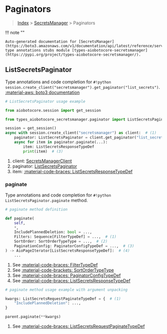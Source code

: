 # Paginators

> [Index](../README.md) > [SecretsManager](./README.md) > Paginators

!!! note ""

    Auto-generated documentation for [SecretsManager](https://boto3.amazonaws.com/v1/documentation/api/latest/reference/services/secretsmanager.html#secretsmanager)
    type annotations stubs module [types-aiobotocore-secretsmanager](https://pypi.org/project/types-aiobotocore-secretsmanager/).

## ListSecretsPaginator

Type annotations and code completion for `#!python session.create_client("secretsmanager").get_paginator("list_secrets")`.
[:material-aws: boto3 documentation](https://boto3.amazonaws.com/v1/documentation/api/latest/reference/services/secretsmanager/paginator/ListSecrets.html#SecretsManager.Paginator.ListSecrets)

```python
# ListSecretsPaginator usage example

from aiobotocore.session import get_session

from types_aiobotocore_secretsmanager.paginator import ListSecretsPaginator

session = get_session()
async with session.create_client("secretsmanager") as client:  # (1)
    paginator: ListSecretsPaginator = client.get_paginator("list_secrets")  # (2)
    async for item in paginator.paginate(...):
        item: ListSecretsResponseTypeDef
        print(item)  # (3)
```

1. client: [SecretsManagerClient](./client.md)
2. paginator: [ListSecretsPaginator](./paginators.md#listsecretspaginator)
3. item: [:material-code-braces: ListSecretsResponseTypeDef](./type_defs.md#listsecretsresponsetypedef) 


### paginate

Type annotations and code completion for `#!python ListSecretsPaginator.paginate` method.

```python
# paginate method definition

def paginate(
    self,
    *,
    IncludePlannedDeletion: bool = ...,
    Filters: Sequence[FilterTypeDef] = ...,  # (1)
    SortOrder: SortOrderTypeType = ...,  # (2)
    PaginationConfig: PaginatorConfigTypeDef = ...,  # (3)
) -> AioPageIterator[ListSecretsResponseTypeDef]:  # (4)
    ...
```

1. See [:material-code-braces: FilterTypeDef](./type_defs.md#filtertypedef) 
2. See [:material-code-brackets: SortOrderTypeType](./literals.md#sortordertypetype) 
3. See [:material-code-braces: PaginatorConfigTypeDef](./type_defs.md#paginatorconfigtypedef) 
4. See [:material-code-braces: ListSecretsResponseTypeDef](./type_defs.md#listsecretsresponsetypedef) 


```python
# paginate method usage example with argument unpacking

kwargs: ListSecretsRequestPaginateTypeDef = {  # (1)
    "IncludePlannedDeletion": ...,
}

parent.paginate(**kwargs)
```

1. See [:material-code-braces: ListSecretsRequestPaginateTypeDef](./type_defs.md#listsecretsrequestpaginatetypedef) 
